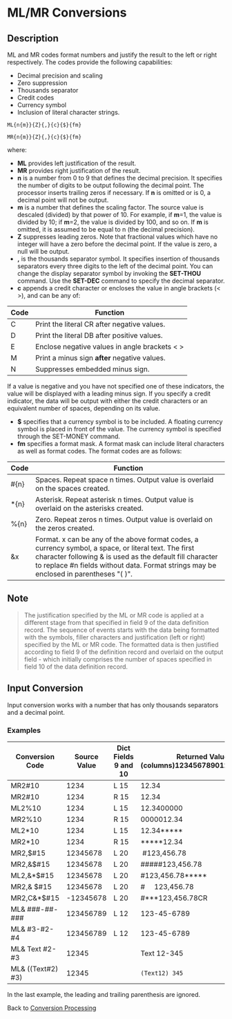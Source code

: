 # ML/MR Conversions

<PageHeader />

## Description

ML and MR codes format numbers and justify the result to the left or right respectively. The codes provide the following capabilities:

- Decimal precision and scaling
- Zero suppression
- Thousands separator
- Credit codes
- Currency symbol
- Inclusion of literal character strings.

```
ML{n{m}}{Z}{,}{c}{$}{fm}
```

```
MR{n{m}}{Z}{,}{c}{$}{fm}
```

where:

- **ML** provides left justification of the result.
- **MR** provides right justification of the result.
- **n** is a number from 0 to 9 that defines the decimal precision. It specifies the number of digits to be output following the decimal point. The processor inserts trailing zeros if necessary. If **n** is omitted or is 0, a decimal point will not be output.
- **m** is a number that defines the scaling factor. The source value is descaled (divided) by that power of 10. For example, if **m**=1, the value is divided by 10; if **m**=2, the value is divided by 100, and so on. If **m** is omitted, it is assumed to be equal to n (the decimal precision).
- **Z** suppresses leading zeros. Note that fractional values which have no integer will have a zero before the decimal point. If the value is zero, a null will be output.
- **,** is the thousands separator symbol. It specifies insertion of thousands separators every three digits to the left of the decimal point. You can change the display separator symbol by invoking the **SET-THOU** command. Use the **SET-DEC** command to specify the decimal separator.
- **c** appends a credit character or encloses the value in angle brackets (&lt; &gt;), and can be any of:  

| Code | Function |
| --- | --- |
| C | Print the literal CR after negative values. |
| D | Print the literal DB after positive values. |
| E | Enclose negative values in angle brackets &lt; &gt; |
| M | Print a minus sign **after** negative values. |
| N | Suppresses embedded minus sign. |

If a value is negative and you have not specified one of these indicators, the value will be displayed with a leading minus sign. If you specify a credit indicator, the data will be output with either the credit characters or an equivalent number of spaces, depending on its value.

- **$** specifies that a currency symbol is to be included. A floating currency symbol is placed in front of the value. The currency symbol is specified through the SET-MONEY command.
- **fm** specifies a format mask. A format mask can include literal characters as well as format codes. The format codes are as follows:

| Code | Function |
| --- | --- |
| #{n} | Spaces. Repeat space n times. Output value is overlaid on the spaces created. |
| \*{n} | Asterisk. Repeat asterisk n times. Output value is overlaid on the asterisks created. |
| %{n} | Zero. Repeat zeros n times. Output value is overlaid on the zeros created. |
| &x | Format. x can be any of the above format codes, a currency symbol, a space, or literal text. The first character following & is used as the default fill character to replace #n fields without data. Format strings may be enclosed in parentheses "( )". |

## Note

> The justification specified by the ML or MR code is applied at a different stage from that specified in field 9 of the data definition record. The sequence of events starts with the data being formatted with the symbols, filler characters and justification (left or right) specified by the ML or MR code. The formatted data is then justified according to field 9 of the definition record and overlaid on the output field - which initially comprises the number of spaces specified in field 10 of the data definition record.

## Input Conversion

Input conversion works with a number that has only thousands separators and a decimal point.

### Examples

| Conversion Code | Source Value | Dict Fields 9 and 10 | Returned Value (columns)12345678901234567890 |
| --- | --- | --- | --- |
| MR2#10 | 1234 | L 15 | 12.34 |
| MR2#10 | 1234 | R 15 | 12.34 |
| ML2%10 | 1234 | L 15 | 12.3400000 |
| MR2%10 | 1234 | R 15 | 0000012.34 |
| ML2\*10 | 1234 | L 15 | 12.34\*\*\*\*\* |
| MR2\*10 | 1234 | R 15 | \*\*\*\*\*12.34 |
| MR2,$#15 | 12345678 | L 20 |  #123,456.78 |
| MR2,&$#15 | 12345678 | L 20 | #####123,456.78 |
| ML2,&\*$#15 | 12345678 | L 20 | #123,456.78\*\*\*\*\* |
| MR2,& $#15 | 12345678 | L 20 | #     123,456.78 |
| MR2,C&\*$#15 | -12345678 | L 20 | #\*\*\*123,456.78CR |
| ML& ###-##-### | 123456789 | L 12 | 123-45-6789 |
| ML& #3-#2-#4 | 123456789 | L 12 | 123-45-6789 |
| ML& Text #2-#3 | 12345 |  | Text 12-345 |
| ML& ((Text#2) #3) | 12345 |  | `(Text12) 345` |

In the last example, the leading and trailing parenthesis are ignored.

Back to [Conversion Processing](./../conversion-processing)
